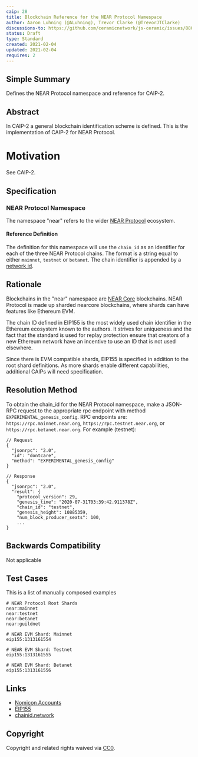 ```yaml
---
caip: 28
title: Blockchain Reference for the NEAR Protocol Namespace
author: Aaron Luhning (@ALuhning), Trevor Clarke (@TrevorJTClarke)
discussions-to: https://github.com/ceramicnetwork/js-ceramic/issues/880, https://github.com/ceramicnetwork/js-ceramic/pull/881
status: Draft
type: Standard
created: 2021-02-04
updated: 2021-02-04
requires: 2
---
```


## Simple Summary

Defines the NEAR Protocol namespace and reference for CAIP-2.

## Abstract

In CAIP-2 a general blockchain identification scheme is defined.  This is the implementation of CAIP-2 for NEAR Protocol.

# Motivation

See CAIP-2.

## Specification

### NEAR Protocol Namespace

The namespace "near" refers to the wider [NEAR Protocol](https://near.org) ecosystem.

#### Reference Definition

The definition for this namespace will use the `chain_id` as an identifier for each of the three NEAR Protocol chains. The format is a string equal to either `mainnet`, `testnet` or `betanet`.  The chain identifier is appended by a [network id](https://chainid.network/).

## Rationale

Blockchains in the "near" namespace are [NEAR Core](https://github.com/near/nearcore) blockchains. NEAR Protocol is made up sharded nearcore blockchains, where shards can have features like Ethereum EVM.

The chain ID defined in EIP155 is the most widely used chain identifier in the Ethereum ecosystem known to the authors. It strives for uniqueness and the fact that the standard is used for replay protection ensure that creators of a new Ethereum network have an incentive to use an ID that is not used elsewhere.

Since there is EVM compatible shards, EIP155 is specified in addition to the root shard definitions. As more shards enable different capabilities, additional CAIPs will need specification.

## Resolution Method

To obtain the chain_id for the NEAR Protocol namespace, make a JSON-RPC request to the appropriate rpc endpoint with method `EXPERIMENTAL_genesis_config`.
RPC endpoints are: `https://rpc.mainnet.near.org`, `https://rpc.testnet.near.org`, or `https://rpc.betanet.near.org`.  For example (testnet):

```jsonc
// Request
{
  "jsonrpc": "2.0",
  "id": "dontcare",
  "method": "EXPERIMENTAL_genesis_config"
}

// Response
{
  "jsonrpc": "2.0",
  "result": {
    "protocol_version": 29,
    "genesis_time": "2020-07-31T03:39:42.911378Z",
    "chain_id": "testnet",
    "genesis_height": 10885359,
    "num_block_producer_seats": 100,
    ...
}
```

## Backwards Compatibility

Not applicable

## Test Cases

This is a list of manually composed examples

```
# NEAR Protocol Root Shards
near:mainnet
near:testnet
near:betanet
near:guildnet

# NEAR EVM Shard: Mainnet
eip155:1313161554

# NEAR EVM Shard: Testnet
eip155:1313161555

# NEAR EVM Shard: Betanet
eip155:1313161556
```

## Links

- [Nomicon Accounts](https://nomicon.io/DataStructures/Account.html)
- [EIP155](https://eips.ethereum.org/EIPS/eip-155)
- [chainid.network](https://chainid.network/)

## Copyright

Copyright and related rights waived via [CC0](https://creativecommons.org/publicdomain/zero/1.0/).
